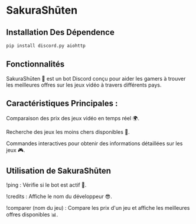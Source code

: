 
# SakuraShūten





## Installation Des Dépendence

```bash
pip install discord.py aiohttp

```

    
## Fonctionnalités

SakuraShūten 🤖 est un bot Discord conçu pour aider les gamers à trouver les meilleures offres sur les jeux vidéo à travers différents pays.

## Caractéristiques Principales :

Comparaison des prix des jeux vidéo en temps réel 🌍.

Recherche des jeux les moins chers disponibles 💸.

Commandes interactives pour obtenir des informations détaillées sur les jeux 🎮.

## Utilisation de SakuraShūten

!ping : Vérifie si le bot est actif 🤖.

!credits : Affiche le nom du développeur 😎.

!comparer (nom du jeu) : Compare les prix d'un jeu et affiche les meilleures offres disponibles 📊.
